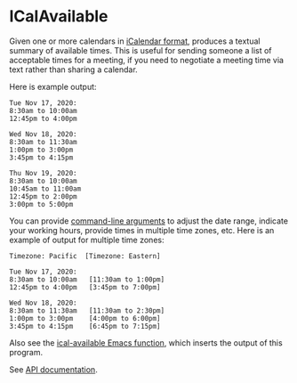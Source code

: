 # ICalAvailable

Given one or more calendars in
[iCalendar format](http://en.wikipedia.org/wiki/ICalendar),
produces a textual summary of available times.
This is useful for sending someone a list of acceptable times for a meeting,
if you need to negotiate a meeting time via text rather than sharing a calendar.

Here is example output:

```
Tue Nov 17, 2020:
8:30am to 10:00am
12:45pm to 4:00pm

Wed Nov 18, 2020:
8:30am to 11:30am
1:00pm to 3:00pm
3:45pm to 4:15pm

Thu Nov 19, 2020:
8:30am to 10:00am
10:45am to 11:00am
12:45pm to 2:00pm
3:00pm to 5:00pm
```

You can provide [command-line arguments](http://plumelib.org/icalavailable/api/org/plumelib/icalavailable/ICalAvailable.html) to adjust the date range, indicate your working hours, provide times in multiple time zones, etc.  Here is an example of output for multiple time zones:

```
Timezone: Pacific  [Timezone: Eastern]

Tue Nov 17, 2020:
8:30am to 10:00am   [11:30am to 1:00pm]
12:45pm to 4:00pm   [3:45pm to 7:00pm]

Wed Nov 18, 2020:
8:30am to 11:30am   [11:30am to 2:30pm]
1:00pm to 3:00pm    [4:00pm to 6:00pm]
3:45pm to 4:15pm    [6:45pm to 7:15pm]
```

Also see the [ical-available Emacs
function](https://github.com/plume-lib/icalavailable/blob/master/src/main/elisp/ical-available.el),
which inserts the output of this program.

See [API documentation](http://plumelib.org/icalavailable/api/org/plumelib/icalavailable/ICalAvailable.html).
